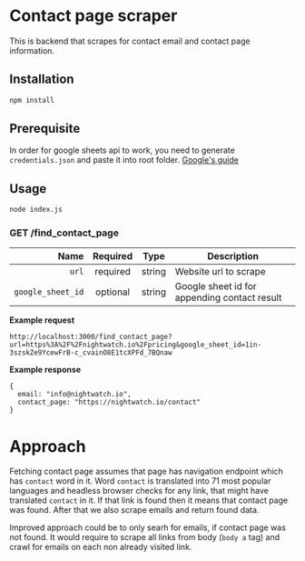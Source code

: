 # Contact page scraper

This is backend that scrapes for contact email and contact page information.

## Installation

```bash
npm install
```

## Prerequisite

In order for google sheets api to work, you need to generate `credentials.json` and paste it into root folder. [Google's guide](https://developers.google.com/sheets/api/quickstart/nodejs#configure_the_oauth_consent_screen)

## Usage

```bash
node index.js
```

### GET /find_contact_page

|              Name | Required |  Type  | Description                                  |
| ----------------: | :------: | :----: | -------------------------------------------- |
|             `url` | required | string | Website url to scrape                        |
| `google_sheet_id` | optional | string | Google sheet id for appending contact result |

**Example request**

`http://localhost:3000/find_contact_page?url=https%3A%2F%2Fnightwatch.io%2Fpricing&google_sheet_id=1in-3szskZe9YcewFrB-c_cvainO8E1tcXPFd_7BQnaw`

**Example response**

```
{
  email: "info@nightwatch.io",
  contact_page: "https://nightwatch.io/contact"
}
```

# Approach

Fetching contact page assumes that page has navigation endpoint which has `contact` word in it.
Word `contact` is translated into 71 most popular languages and headless browser checks for any link, that might have translated `contact` in it.
If that link is found then it means that contact page was found. After that we also scrape emails and return found data.

Improved approach could be to only searh for emails, if contact page was not found. It would require to scrape all links from body (`body a` tag) and crawl for emails on each non already visited link.
